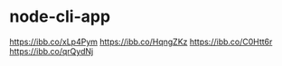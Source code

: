 # node-cli-app
https://ibb.co/xLp4Pym
https://ibb.co/HqngZKz
https://ibb.co/C0Htt6r
https://ibb.co/qrQydNj

